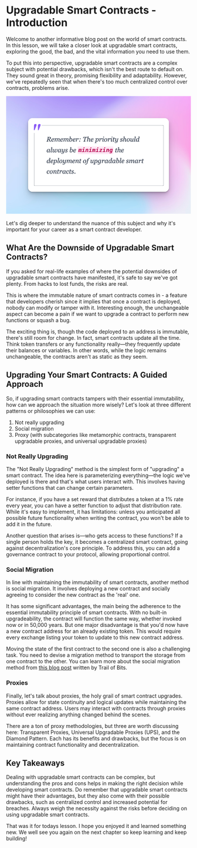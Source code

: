 # Upgradable Smart Contracts -Introduction

Welcome to another informative blog post on the world of smart contracts. In this lesson, we will take a closer look at upgradable smart contracts, exploring the good, the bad, and the vital information you need to use them.

To put this into perspective, upgradable smart contracts are a complex subject with potential drawbacks, which isn't the best route to default on. They sound great in theory, promising flexibility and adaptability. However, we've repeatedly seen that when there's too much centralized control over contracts, problems arise.

![Upgradable Smart Contracts](./assets/upgrade1.png)

Let's dig deeper to understand the nuance of this subject and why it's important for your career as a smart contract developer.

## What Are the Downside of Upgradable Smart Contracts?

If you asked for real-life examples of where the potential downsides of upgradable smart contracts have manifested, it's safe to say we've got plenty. From hacks to lost funds, the risks are real.

This is where the immutable nature of smart contracts comes in - a feature that developers cherish since it implies that once a contract is deployed, nobody can modify or tamper with it. Interesting enough, the unchangeable aspect can become a pain if we want to upgrade a contract to perform new functions or squash a bug.

The exciting thing is, though the code deployed to an address is immutable, there's still room for change. In fact, smart contracts update all the time. Think token transfers or any functionality really—they frequently update their balances or variables. In other words, while the logic remains unchangeable, the contracts aren't as static as they seem.

## Upgrading Your Smart Contracts: A Guided Approach

So, if upgrading smart contracts tampers with their essential immutability, how can we approach the situation more wisely? Let's look at three different patterns or philosophies we can use:

1. Not really upgrading
2. Social migration
3. Proxy (with subcategories like metamorphic contracts, transparent upgradable proxies, and universal upgradable proxies)

### Not Really Upgrading

The "Not Really Upgrading" method is the simplest form of "upgrading" a smart contract. The idea here is parameterizing everything—the logic we've deployed is there and that's what users interact with. This involves having setter functions that can change certain parameters.

For instance, if you have a set reward that distributes a token at a 1% rate every year, you can have a setter function to adjust that distribution rate. While it's easy to implement, it has limitations: unless you anticipated all possible future functionality when writing the contract, you won't be able to add it in the future.

Another question that arises is—who gets access to these functions? If a single person holds the key, it becomes a centralized smart contract, going against decentralization's core principle. To address this, you can add a governance contract to your protocol, allowing proportional control.

### Social Migration

In line with maintaining the immutability of smart contracts, another method is social migration. It involves deploying a new contract and socially agreeing to consider the new contract as the 'real' one.

It has some significant advantages, the main being the adherence to the essential immutability principle of smart contracts. With no built-in upgradeability, the contract will function the same way, whether invoked now or in 50,000 years. But one major disadvantage is that you'd now have a new contract address for an already existing token. This would require every exchange listing your token to update to this new contract address.

Moving the state of the first contract to the second one is also a challenging task. You need to devise a migration method to transport the storage from one contract to the other. You can learn more about the social migration method from [this blog post](https://blog.trailofbits.com/2018/09/05/contract-upgrade-anti-patterns/) written by Trail of Bits.

### Proxies

Finally, let's talk about proxies, the holy grail of smart contract upgrades. Proxies allow for state continuity and logical updates while maintaining the same contract address. Users may interact with contracts through proxies without ever realizing anything changed behind the scenes.

There are a ton of proxy methodologies, but three are worth discussing here: Transparent Proxies, Universal Upgradable Proxies (UPS), and the Diamond Pattern. Each has its benefits and drawbacks, but the focus is on maintaining contract functionality and decentralization.

## Key Takeaways

Dealing with upgradable smart contracts can be complex, but understanding the pros and cons helps in making the right decision while developing smart contracts. Do remember that upgradable smart contracts might have their advantages, but they also come with their possible drawbacks, such as centralized control and increased potential for breaches. Always weigh the necessity against the risks before deciding on using upgradable smart contracts.

That was it for todays lesson. I hope you enjoyed it and learned something new. We well see you again on the next chapter so keep learning and keep building!

